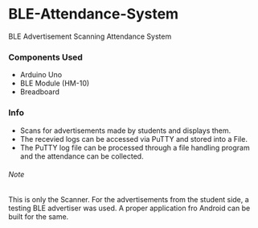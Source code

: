 # BLE-Attendance-System
BLE Advertisement Scanning Attendance System

### Components Used
- Arduino Uno
- BLE Module (HM-10)
- Breadboard

### Info
- Scans for advertisements made by students and displays them. 
- The recevied logs can be accessed via PuTTY and stored into a File.
- The PuTTY log file can be processed through a file handling program and the attendance can be collected.


###### Note
This is only the Scanner. For the advertisements from the student side, a testing BLE advertiser was used.
A proper application fro Android can be built for the same.
